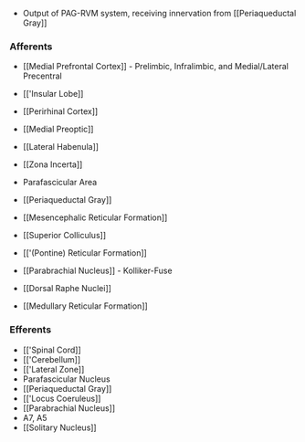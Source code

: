- Output of PAG-RVM system, receiving innervation from [[Periaqueductal Gray]]
### Afferents
- [[Medial Prefrontal Cortex]] - Prelimbic, Infralimbic, and Medial/Lateral Precentral
- [['Insular Lobe]]
- [[Perirhinal Cortex]]
- [[Medial Preoptic]]
- [[Lateral Habenula]]
- [[Zona Incerta]]
- Parafascicular Area

- [[Periaqueductal Gray]]
- [[Mesencephalic Reticular Formation]]
- [[Superior Colliculus]]
- [['(Pontine) Reticular Formation]]
- [[Parabrachial Nucleus]] - Kolliker-Fuse
- [[Dorsal Raphe Nuclei]]
- [[Medullary Reticular Formation]]
### Efferents
- [['Spinal Cord]]
- [['Cerebellum]]
- [['Lateral Zone]]
- Parafascicular Nucleus
- [[Periaqueductal Gray]]
- [['Locus Coeruleus]]
- [[Parabrachial Nucleus]]
- A7, A5
- [[Solitary Nucleus]]
